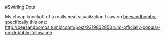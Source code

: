 #Swirling Dots

My cheap knockoff of a really neat visualization I saw on [beesandbombs](http://beesandbombs.tumblr.com/), specifically this one: http://beesandbombs.tumblr.com/post/93198328504/im-officially-popular-on-dribbble-follow-me.